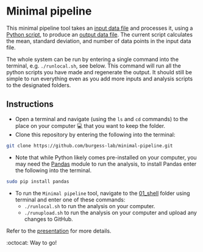 # Minimal pipeline

This minimal pipeline tool takes an [input data file](02_input/input.csv) and processes it, using a [Python script](03_scripts/script.py), to produce an [output data file](04_output/output.csv). The current script calculates the mean, standard deviation, and number of data points in the input data file. 

The whole system can be run by entering a single command into the terminal, e.g. `./runlocal.sh`, see below. This command will run all the python scripts you have made and regenerate the output. It should still be simple to run everything even as you add more inputs and analysis scripts to the designated folders. 

## Instructions

* Open a terminal and navigate (using the `ls` and `cd` commands) to the place on your computer :computer: that you want to keep the folder.
* Clone this repository by entering the following into the terminal:
```bash
git clone https://github.com/burgess-lab/minimal-pipeline.git
```
* Note that while Python likely comes pre-installed on your computer, you may need the [Pandas](https://pandas.pydata.org/) module to run the analysis, to install Pandas enter the following into the terminal.
```bash
sudo pip install pandas
```
* To run the `Minimal pipeline` tool, navigate to the [01_shell](01_shell/) folder using terminal and enter one of these commands:
	*  `./runlocal.sh` to run the analysis on your computer.
	*  `./runupload.sh` to run the analysis on your computer and upload any changes to GitHub.

Refer to the [presentation](lab-meeting_2019-08-01.pdf) for more details.

:octocat: Way to go!
